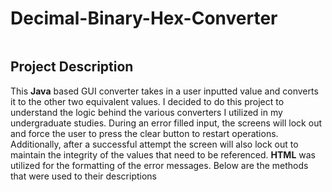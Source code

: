 # Decimal-Binary-Hex-Converter
<img src =""/>


<h2>Project Description</h2>
<p>This <b>Java</b> based GUI converter takes in a user inputted value and converts it to the other two equivalent values. I decided to do this
project to understand the logic behind the various converters I utilized in my undergraduate studies. During an error filled input, the screens will lock out and 
force the user to press the clear button to restart operations. Additionally, after a successful attempt the screen will also lock out to maintain the 
integrity of the values that need to be referenced. <b>HTML</b> was utilized for the formatting of the error messages. Below are the methods that were used to their descriptions</p>

